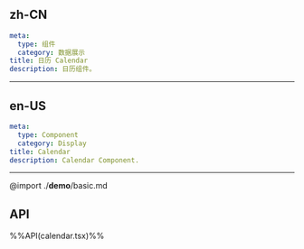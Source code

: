 ## zh-CN
```yaml
meta:
  type: 组件
  category: 数据展示
title: 日历 Calendar
description: 日历组件。
```
---
## en-US
```yaml
meta:
  type: Component
  category: Display
title: Calendar
description: Calendar Component.
```
---

@import ./__demo__/basic.md

## API

%%API(calendar.tsx)%%
